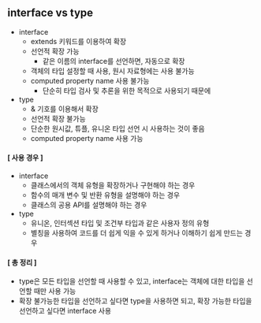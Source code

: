 ## interface vs type
- interface
  - extends 키워드를 이용하여 확장
  - 선언적 확장 가능
    - 같은 이름의 interface를 선언하면, 자동으로 확장
  - 객체의 타입 설정할 때 사용, 원시 자료형에는 사용 불가능
  - computed property name 사용 불가능
    - 단순히 타입 검사 및 추론을 위한 목적으로 사용되기 때문에
- type
  - & 기호를 이용해서 확장
  - 선언적 확장 불가능
  - 단순한 원시값, 튜플, 유니온 타입 선언 시 사용하는 것이 좋음
  - computed property name 사용 가능
 
#### [ 사용 경우 ]
- interface
  - 클래스에서의 객체 유형을 확장하거나 구현해야 하는 경우
  - 함수의 매개 변수 및 반환 유형을 설명해야 하는 경우
  - 클래스의 공용 API를 설명해야 하는 경우
- type
  - 유니온, 인터섹션 타입 및 조건부 타입과 같은 사용자 정의 유형
  - 별칭을 사용하여 코드를 더 쉽게 익을 수 있게 하거나 이해하기 쉽게 만드는 경우

#### [ 총 정리 ]
- type은 모든 타입을 선언할 때 사용할 수 있고, interface는 객체에 대한 타입을 선언할 때만 사용 가능
- 확장 불가능한 타입을 선언하고 싶다면 type을 사용하면 되고, 확장 가능한 타입을 선언하고 싶다면 interface 사용
    
